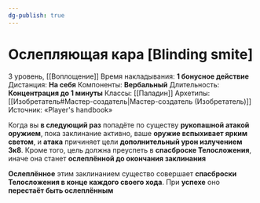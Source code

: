 ```yaml
---
dg-publish: true
---
```

# Ослепляющая кара [Blinding smite]
3 уровень, [[Воплощение]]
Время накладывания: **1 бонусное действие**
Дистанция: **На себя**
Компоненты: **Вербальный**
Длительность: **Концентрация до 1 минуты**
Классы: [[Паладин]]
Архетипы: [[Изобретатель#Мастер-создатель|Мастер-создатель (Изобретатель)]]
Источник: «Player's handbook»

Когда вы **в следующий раз** попадёте по существу **рукопашной атакой оружием**, пока заклинание активно, ваше **оружие вспыхивает ярким светом**, и **атака** причиняет цели **дополнительный урон излучением 3к8**. Кроме того, цель должна преуспеть в **спасброске Телосложения**, иначе она станет **ослеплённой до окончания заклинания**

**Ослеплённое** этим заклинанием существо совершает **спасброски Телосложения в конце каждого своего хода**. При **успехе** оно **перестаёт быть ослеплённым**